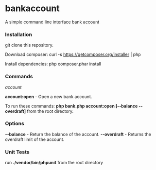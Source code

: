 # bankaccount
A simple command line interface bank account

### Installation

git clone this repository.

Download composer: curl -s https://getcomposer.org/installer | php

Install dependencies: php composer.phar install

### Commands

*account*

__account:open__ - Open a new bank account.

To run these commands: __php bank.php account:open [--balance --overdraft]__ from the root directory.

### Options

__--balance__ - Return the balance of the account.
__--overdraft__ - Returns the overdraft limit of the account.

### Unit Tests

run __./vendor/bin/phpunit__ from the root directory